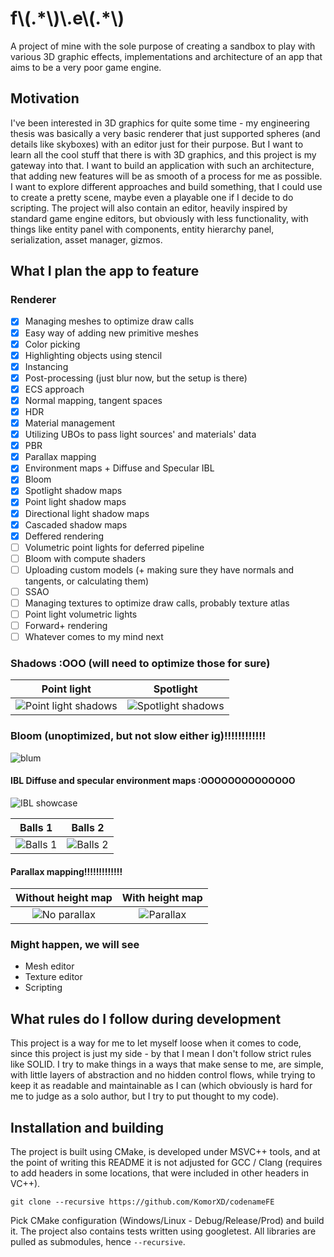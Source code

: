 # f\\(.\*\\)\\.e\\(.\*\\)
A project of mine with the sole purpose of creating a sandbox to play with various 3D graphic effects, implementations and architecture of an app that aims to be a very poor game engine.

## Motivation
I've been interested in 3D graphics for quite some time - my engineering thesis was basically a very basic renderer that just supported spheres (and details like skyboxes) with an editor just for their purpose. But I want to learn all the cool stuff that there is with 3D graphics, and this project is my gateway into that. I want to build an application with such an architecture, that adding new features will be as smooth of a process for me as possible. I want to explore different approaches and build something, that I could use to create a pretty scene, maybe even a playable one if I decide to do scripting. The project will also contain an editor, heavily inspired by standard game engine editors, but obviously with less functionality, with things like entity panel with components, entity hierarchy panel, serialization, asset manager, gizmos.

## What I plan the app to feature
### Renderer
 - [x] Managing meshes to optimize draw calls
 - [x] Easy way of adding new primitive meshes
 - [x] Color picking
 - [x] Highlighting objects using stencil
 - [x] Instancing
 - [x] Post-processing (just blur now, but the setup is there)
 - [x] ECS approach
 - [x] Normal mapping, tangent spaces
 - [x] HDR
 - [x] Material management
 - [x] Utilizing UBOs to pass light sources' and materials' data
 - [x] PBR
 - [x] Parallax mapping
 - [x] Environment maps + Diffuse and Specular IBL
 - [x] Bloom
 - [x] Spotlight shadow maps
 - [x] Point light shadow maps
 - [x] Directional light shadow maps
 - [x] Cascaded shadow maps
 - [x] Deffered rendering
 - [ ] Volumetric point lights for deferred pipeline
 - [ ] Bloom with compute shaders
 - [ ] Uploading custom models (+ making sure they have normals and tangents, or calculating them)
 - [ ] SSAO
 - [ ] Managing textures to optimize draw calls, probably texture atlas
 - [ ] Point light volumetric lights
 - [ ] Forward+ rendering
 - [ ] Whatever comes to my mind next

### Shadows :OOO (will need to optimize those for sure)
Point light | Spotlight
:-----------------:|:-----------------:
![Point light shadows](https://github.com/KomorXD/codenameFE/assets/51238441/1070bae0-bbcb-414c-af8c-b433f221630f)|![Spotlight shadows](https://github.com/KomorXD/codenameFE/assets/51238441/4bd5de54-cc33-43a2-aecf-ba8106f44769)

### Bloom (unoptimized, but not slow either ig)!!!!!!!!!!!!
![blum](https://github.com/KomorXD/codenameFE/assets/51238441/14f108f6-d7dc-4968-af2f-2b3d98a84057)

#### IBL Diffuse and specular environment maps :OOOOOOOOOOOOOO
![IBL showcase](https://github.com/KomorXD/codenameFE/assets/51238441/57e9b1e9-b2b6-4d20-b870-c311d9acd714)

Balls 1 | Balls 2
:-----------------:|:-----------------:
![Balls 1](https://github.com/KomorXD/codenameFE/assets/51238441/efc0444e-5460-4531-9db1-9c4906cdd7c8)|![Balls 2](https://github.com/KomorXD/codenameFE/assets/51238441/bb86d354-d171-4dbb-89b2-d9e533e11633)

#### Parallax mapping!!!!!!!!!!!!!
Without height map | With height map
:-----------------:|:-----------------:
![No parallax](https://github.com/KomorXD/codenameFE/assets/51238441/34d75101-f604-4057-a7b0-e5270e2d729e)|![Parallax](https://github.com/KomorXD/codenameFE/assets/51238441/e7d36372-0315-437a-8b6b-70f3c1a29fc9)

### Might happen, we will see
 - Mesh editor
 - Texture editor
 - Scripting

## What rules do I follow during development
This project is a way for me to let myself loose when it comes to code, since this project is just my side - by that I mean I don't follow strict rules like SOLID. I try to make things in a ways that make sense to me, are simple, with little layers of abstraction and no hidden control flows, while trying to keep it as readable and maintainable as I can (which obviously is hard for me to judge as a solo author, but I try to put thought to my code).

## Installation and building
The project is built using CMake, is developed under MSVC++ tools, and at the point of writing this README it is not adjusted for GCC / Clang (requires to add headers in some locations, that were included in other headers in VC++).

    git clone --recursive https://github.com/KomorXD/codenameFE
Pick CMake configuration (Windows/Linux - Debug/Release/Prod) and build it. The project also contains tests written using googletest. All libraries are pulled as submodules, hence `--recursive`.
